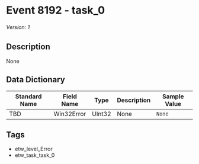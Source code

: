 # Event 8192 - task_0
###### Version: 1

## Description
None

## Data Dictionary
|Standard Name|Field Name|Type|Description|Sample Value|
|---|---|---|---|---|
|TBD|Win32Error|UInt32|None|`None`|

## Tags
* etw_level_Error
* etw_task_task_0